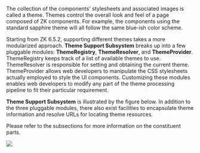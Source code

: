 The collection of the components' stylesheets and associated images is
called a theme. Themes control the overall look and feel of a page
composed of ZK components. For example, the components using the
standard sapphire theme will all follow the same blue-ish color scheme.

Starting from ZK 6.5.2, supporting different themes takes a more
modularized approach. **Theme Support Subsystem** breaks up into a few
pluggable modules: **ThemeRegistry**, **ThemeResolver**, and
**ThemeProvider**. ThemeRegistry keeps track of a list of available
themes to use. ThemeResolver is responsible for setting and obtaining
the current theme. ThemeProvider allows web developers to manipulate the
CSS stylesheets actually employed to style the UI components.
Customizing these modules enables web developers to modify any part of
the theme processing pipeline to fit their particular requirement.

**Theme Support Subsystem** is illustrated by the figure below. In
addition to the three pluggable modules, there also exist facilities to
encapsulate theme information and resolve URLs for locating theme
resources.

Please refer to the subsections for more information on the constituent
parts.

![](ThemeSubsystem.png)

